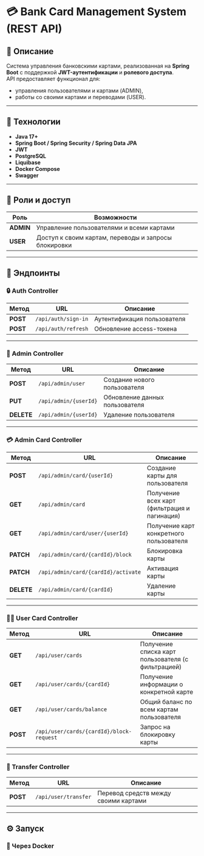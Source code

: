 
# 💳 Bank Card Management System (REST API)

## 📘 Описание

Система управления банковскими картами, реализованная на **Spring Boot** с поддержкой **JWT-аутентификации** и **ролевого доступа**.  
API предоставляет функционал для:
- управления пользователями и картами (ADMIN),
- работы со своими картами и переводами (USER).

---

## 🚀 Технологии

- **Java 17+**
- **Spring Boot / Spring Security / Spring Data JPA**
- **JWT**
- **PostgreSQL**
- **Liquibase**
- **Docker Compose**
- **Swagger**

---

## 🔐 Роли и доступ

| Роль   | Возможности |
|--------|--------------|
| **ADMIN** | Управление пользователями и всеми картами |
| **USER**  | Доступ к своим картам, переводы и запросы блокировки |

---
## 🧾 Эндпоинты

### 🔒 Auth Controller

| Метод | URL | Описание |
|--------|-----|-----------|
| **POST** | `/api/auth/sign-in` | Аутентификация пользователя |
| **POST** | `/api/auth/refresh` | Обновление access-токена |

---

### 👤 Admin Controller

| Метод | URL | Описание |
|--------|-----|-----------|
| **POST** | `/api/admin/user` | Создание нового пользователя |
| **PUT** | `/api/admin/{userId}` | Обновление данных пользователя |
| **DELETE** | `/api/admin/{userId}` | Удаление пользователя |

---

### 💳 Admin Card Controller

| Метод | URL | Описание |
|--------|-----|-----------|
| **POST** | `/api/admin/card/{userId}` | Создание карты для пользователя |
| **GET** | `/api/admin/card` | Получение всех карт (фильтрация и пагинация) |
| **GET** | `/api/admin/card/user/{userId}` | Получение карт конкретного пользователя |
| **PATCH** | `/api/admin/card/{cardId}/block` | Блокировка карты |
| **PATCH** | `/api/admin/card/{cardId}/activate` | Активация карты |
| **DELETE** | `/api/admin/card/{cardId}` | Удаление карты |

---

### 🧍‍♂️ User Card Controller

| Метод | URL | Описание |
|--------|-----|-----------|
| **GET** | `/api/user/cards` | Получение списка карт пользователя (с фильтрацией) |
| **GET** | `/api/user/cards/{cardId}` | Получение информации о конкретной карте |
| **GET** | `/api/user/cards/balance` | Общий баланс по всем картам пользователя |
| **POST** | `/api/user/cards/{cardId}/block-request` | Запрос на блокировку карты |

---

### 💸 Transfer Controller

| Метод | URL | Описание |
|--------|-----|-----------|
| **POST** | `/api/user/transfer` | Перевод средств между своими картами |

---

## ⚙️ Запуск

### 🐳 Через Docker
